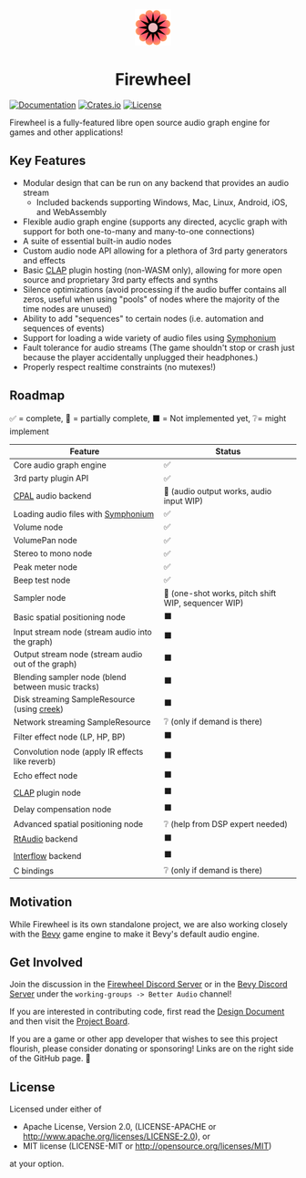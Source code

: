 <div align="center"><img src="./assets/logo-512.png" width="64px" height="64px"/><h1>Firewheel</h1></div>

[![Documentation](https://docs.rs/firewheel/badge.svg)](https://docs.rs/firewheel)
[![Crates.io](https://img.shields.io/crates/v/firewheel.svg)](https://crates.io/crates/firewheel)
[![License](https://img.shields.io/crates/l/firewheel.svg)](https://github.com/BillyDM/firewheel/blob/main/LICENSE-APACHE)

Firewheel is a fully-featured libre open source audio graph engine for games and other applications!

## Key Features

* Modular design that can be run on any backend that provides an audio stream
    * Included backends supporting Windows, Mac, Linux, Android, iOS, and WebAssembly
* Flexible audio graph engine (supports any directed, acyclic graph with support for both one-to-many and many-to-one connections)
* A suite of essential built-in audio nodes
* Custom audio node API allowing for a plethora of 3rd party generators and effects
* Basic [CLAP] plugin hosting (non-WASM only), allowing for more open source and proprietary 3rd party effects and synths
* Silence optimizations (avoid processing if the audio buffer contains all zeros, useful when using "pools" of nodes where the majority of the time nodes are unused)
* Ability to add "sequences" to certain nodes (i.e. automation and sequences of events)
* Support for loading a wide variety of audio files using [Symphonium]
* Fault tolerance for audio streams (The game shouldn't stop or crash just because the player accidentally unplugged their headphones.)
* Properly respect realtime constraints (no mutexes!)

## Roadmap

✅ = complete, 🚧 = partially complete, ⬛ = Not implemented yet, ❔= might implement

| Feature                                               | Status                                               |
| ----------------------------------------------------- | ---------------------------------------------------- |
| Core audio graph engine                               | ✅                                                   |
| 3rd party plugin API                                  | ✅                                                   |
| [CPAL] audio backend                                  | 🚧 (audio output works, audio input WIP)             |
| Loading audio files with [Symphonium]                 | ✅                                                   |
| Volume node                                           | ✅                                                   |
| VolumePan node                                        | ✅                                                   |
| Stereo to mono node                                   | ✅                                                   |
| Peak meter node                                       | ✅                                                   |
| Beep test node                                        | ✅                                                   |
| Sampler node                                          | 🚧 (one-shot works, pitch shift WIP, sequencer WIP)  |
| Basic spatial positioning node                        | ⬛                                                   |
| Input stream node (stream audio into the graph)       | ⬛                                                   |
| Output stream node (stream audio out of the graph)    | ⬛                                                   |
| Blending sampler node (blend between music tracks)    | ⬛                                                   |
| Disk streaming SampleResource (using [creek])         | ⬛                                                   |
| Network streaming SampleResource                      | ❔ (only if demand is there)                         |
| Filter effect node (LP, HP, BP)                       | ⬛                                                   |
| Convolution node (apply IR effects like reverb)       | ⬛                                                   |
| Echo effect node                                      | ⬛                                                   |
| [CLAP] plugin node                                    | ⬛                                                   |
| Delay compensation node                               | ⬛                                                   |
| Advanced spatial positioning node                     | ❔ (help from DSP expert needed)                     |
| [RtAudio] backend                                     | ⬛                                                   |
| [Interflow] backend                                   | ⬛                                                   |
| C bindings                                            | ❔ (only if demand is there)                         |

## Motivation

While Firewheel is its own standalone project, we are also working closely with the [Bevy](https://bevyengine.org/) game engine to make it Bevy's default audio engine.

## Get Involved

Join the discussion in the [Firewheel Discord Server](https://discord.gg/rKzZpjGCGs) or in the [Bevy Discord Server](https://discord.gg/bevy) under the `working-groups -> Better Audio` channel!

If you are interested in contributing code, first read the [Design Document] and then visit the [Project Board](https://github.com/users/BillyDM/projects/1).

If you are a game or other app developer that wishes to see this project flourish, please consider donating or sponsoring! Links are on the right side of the GitHub page. 🌼

## License

Licensed under either of

* Apache License, Version 2.0, (LICENSE-APACHE or http://www.apache.org/licenses/LICENSE-2.0), or
* MIT license (LICENSE-MIT or http://opensource.org/licenses/MIT)

at your option.

[Design Document]: DESIGN_DOC.md
[CPAL]: https://github.com/RustAudio/cpal
[Symphonium]: https://github.com/MeadowlarkDAW/symphonium
[creek]: https://github.com/MeadowlarkDAW/creek
[CLAP]: https://cleveraudio.org/
[RtAudio]: https://github.com/BillyDM/rtaudio-rs
[Interflow]: https://github.com/SolarLiner/interflow
